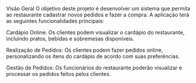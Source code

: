 Visão Geral
O objetivo deste projeto é desenvolver um sistema que permita ao restaurante cadastrar novos pedidos e fazer a compra. A aplicação terá as seguintes funcionalidades principais:

Cardápio Online: Os clientes podem visualizar o cardápio do restaurante, incluindo pratos, bebidas e sobremesas disponíveis.

Realização de Pedidos: Os clientes podem fazer pedidos online, personalizando os itens do cardápio de acordo com suas preferências.

Gestão de Pedidos: Os funcionários do restaurante poderão visualizar e processar os pedidos feitos pelos clientes.
